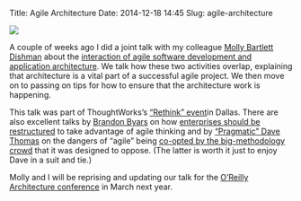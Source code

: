 Title: Agile Architecture
Date: 2014-12-18 14:45
Slug: agile-architecture

<div class="img floating">

[![](http://martinfowler.com/snips/molly-mf.jpg)](http://www.thoughtworks.com/conferences/rethink-dallas-2014)

</div>

</p>

A couple of weeks ago I did a joint talk with my colleague [Molly
Bartlett Dishman](https://twitter.com/mollyelise) about the [interaction
of agile software development and application
architecture](http://www.thoughtworks.com/talks/agile-architecture-rethink-2014).
We talk how these two activities overlap, explaining that architecture
is a vital part of a successful agile project. We then move on to
passing on tips for how to ensure that the architecture work is
happening.

</p>

This talk was part of ThoughtWorks’s [“Rethink”
event](http://www.thoughtworks.com/conferences/rethink-dallas-2014)in
Dallas. There are also excellent talks by [Brandon
Byars](https://twitter.com/BrandonByars) on how [enterprises should be
restructured](http://www.thoughtworks.com/talks/rethinking-the-agile-enterprise)
to take advantage of agile thinking and by [“Pragmatic” Dave
Thomas](http://pragdave.me) on the dangers of “agile” being [co-opted by
the big-methodology
crowd](http://www.thoughtworks.com/talks/the-death-of-agile) that it was
designed to oppose. (The latter is worth it just to enjoy Dave in a suit
and tie.)

</p>

Molly and I will be reprising and updating our talk for the [O’Reilly
Architecture conference](http://softwarearchitecturecon.com/sa2015) in
March next year.

</p>


